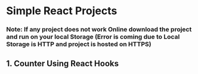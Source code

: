 # Simple React Projects

### Note: If any project does not work Online download the project and run on your local Storage (Error is coming due to Local Storage is HTTP and project is hosted on HTTPS)

## 1. Counter Using React Hooks


